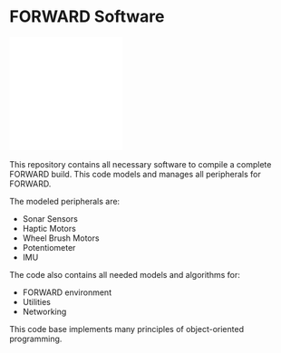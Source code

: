 # FORWARD Software
<img src="https://raw.githubusercontent.com/FORWARD-Walker/website-fa24sp25g25/main/images/FORWARD_logo.png" alt="FORWARD Logo" width="200"/>

This repository contains all necessary software to compile a complete FORWARD build. This code models and manages all peripherals for FORWARD.

The modeled peripherals are:
- Sonar Sensors  
- Haptic Motors  
- Wheel Brush Motors  
- Potentiometer  
- IMU  

The code also contains all needed models and algorithms for:
- FORWARD environment  
- Utilities  
- Networking  

This code base implements many principles of object-oriented programming.
